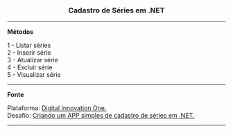 <h3 align="center">Cadastro de Séries em .NET</h3>

<hr/>

<strong>Métodos</strong>

   <p align="left">
        1 - Listar séries<br />
        2  - Inserir série<br />
        3 - Atualizar série<br />
        4 - Excluir série<br />
        5 - Visualizar série<br />
    </p>

         
<hr/>

  <strong>Fonte</strong>
    <br />
    <p align="left">Plataforma: <a href="https://web.digitalinnovation.one/home">Digital Innovation One.</a>
        <br /> 
        Desafio: <a href="https://web.digitalinnovation.one/lab/criando-um-app-de-cadastro-em-memoria-implementando-crud-de-series-em-net/learning/9432e625-663e-481a-971b-c77a4aa96d16">Criando um APP simples de cadastro de séries em .NET.</a>
    </p>

<hr />
